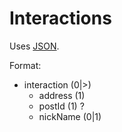 # Interactions
Uses [JSON](https://www.json.org/).

Format:
 - interaction (0|>)
	 - address (1)
	 - postId (1) ?
	 - nickName (0|1)
<!--stackedit_data:
eyJoaXN0b3J5IjpbNjU1MTA5MTEyXX0=
-->
